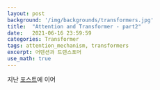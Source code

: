 ```yaml
---
layout: post
background: '/img/backgrounds/transformers.jpg'
title:  "Attention and Transformer - part2"
date:   2021-06-16 23:59:59
categories: Transformer
tags: attention_mechanism, transformers
excerpt: 어텐션과 트랜스포머
use_math: true
---
```


지난 [포스트](https://tildacorp.github.io/2021/06/14/transformers/)에 이어 
